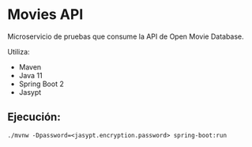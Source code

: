 # Movies API

Microservicio de pruebas que consume la API de Open Movie Database.

Utiliza:
* Maven
* Java 11
* Spring Boot 2
* Jasypt

## Ejecución:

`./mvnw -Dpassword=<jasypt.encryption.password> spring-boot:run`